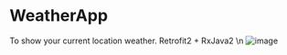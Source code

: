 # WeatherApp
To show your current location weather.
Retrofit2 + RxJava2 \n
![image](https://i.imgur.com/k4moCIm.png)
